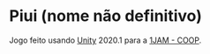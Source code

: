 # Piui (nome não definitivo)
Jogo feito usando [Unity](https://unity.com/) 2020.1 para a [1JAM - COOP](https://itch.io/jam/1jam-coop).
